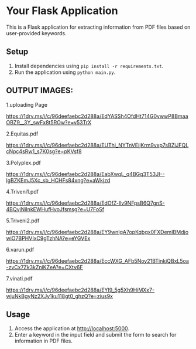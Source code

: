 # Your Flask Application

This is a Flask application for extracting information from PDF files based on user-provided keywords.

## Setup

1. Install dependencies using `pip install -r requirements.txt`.
2. Run the application using `python main.py`.

## OUTPUT IMAGES:

1.uploading Page

https://1drv.ms/i/c/96deefaebc2d288a/EdYASSh4OfdHt714G0vwwP8BmaaOBZ9__3Y_swFx8t5ROw?e=v53TrX

2.Equitas.pdf

https://1drv.ms/i/c/96deefaebc2d288a/EUThi_NYTnVEijKrm9vxp7sBZiJFQLcNpc4sRw1_s7K0sg?e=pKVsf8

3.Polyplex.pdf

https://1drv.ms/i/c/96deefaebc2d288a/EabXwqL_q4BGq3T53JI--lgBZKEmJ5Xc_sb_HCHFs84xng?e=aWkjzd

4.Triveni1.pdf

https://1drv.ms/i/c/96deefaebc2d288a/EdOfZ-llv9NFpsB6Q7gnS-4BQyjNiInkEWHufHyoJfsmsg?e=U7FoSf

5.Triveni2.pdf

https://1drv.ms/i/c/96deefaebc2d288a/EY9wnIgA7opKqbgx0FXDemIBMdjowiO7BPHVIxC9gTzhNA?e=eYGVEx

6.varun.pdf

https://1drv.ms/i/c/96deefaebc2d288a/EccWXG_AFb5Noy21BTinkjQBxL5oa-zvCx7Zk3kZniKZeA?e=CXtv6F

7.vinati.pdf

https://1drv.ms/i/c/96deefaebc2d288a/EYI9_5g5Xh9HiMXx7-wjuNkBgyNz2XJy1ku118gt0_ghzQ?e=zius9x


## Usage

1. Access the application at [http://localhost:5000](http://localhost:5000).
2. Enter a keyword in the input field and submit the form to search for information in PDF files.

